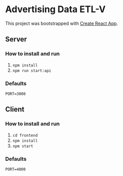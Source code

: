 # Advertising Data ETL-V

This project was bootstrapped with [Create React App](https://github.com/facebook/create-react-app).

## Server

### How to install and run

1. `npm install`  
2. `npm run start:api`

### Defaults

`PORT=3000`

## Client

### How to install and run

1. `cd frontend`
1. `npm install`
2. `npm start`

### Defaults

`PORT=4000`
